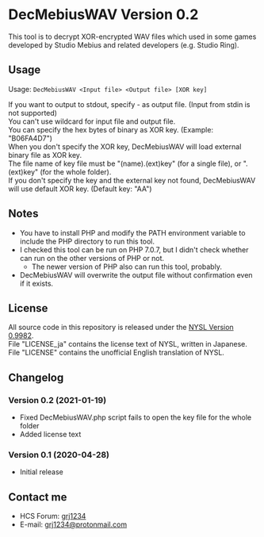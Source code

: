 # DecMebiusWAV Version 0.2

This tool is to decrypt XOR-encrypted WAV files which used in some games developed by Studio Mebius and related developers (e.g. Studio Ring).  

## Usage
Usage: `DecMebiusWAV <Input file> <Output file> [XOR key]`  
  
If you want to output to stdout, specify - as output file. (Input from stdin is not supported)  
You can't use wildcard for input file and output file.  
You can specify the hex bytes of binary as XOR key. (Example: "B06FA4D7")  
When you don't specify the XOR key, DecMebiusWAV will load external binary file as XOR key.  
The file name of key file must be "(name).(ext)key" (for a single file), or ".(ext)key" (for the whole folder).  
If you don't specify the key and the external key not found, DecMebiusWAV will use default XOR key. (Default key: "AA")  

## Notes
- You have to install PHP and modify the PATH environment variable to include the PHP directory to run this tool.
- I checked this tool can be run on PHP 7.0.7, but I didn't check whether can run on the other versions of PHP or not.
	- The newer version of PHP also can run this tool, probably.
- DecMebiusWAV will overwrite the output file without confirmation even if it exists.

## License
All source code in this repository is released under the [NYSL Version 0.9982](http://www.kmonos.net/nysl/).  
File "LICENSE_ja" contains the license text of NYSL, written in Japanese. File "LICENSE" contains the unofficial English translation of NYSL.

## Changelog
### Version 0.2 (2021-01-19)
- Fixed DecMebiusWAV.php script fails to open the key file for the whole folder
- Added license text

### Version 0.1 (2020-04-28)
- Initial release

## Contact me
- HCS Forum: [grj1234](https://hcs64.com/mboard/forum.php?userinfo=3202)
- E-mail: grj1234@protonmail.com
